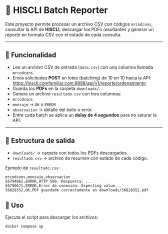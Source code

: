 # 📄 HISCLI Batch Reporter

Este proyecto permite procesar un archivo CSV con códigos `mrcodcons`, consultar la API de **HISCLI**, descargar los PDFs resultantes y generar un reporte en formato CSV con el estado de cada consulta.

---

## 🚀 Funcionalidad

- Lee un archivo CSV de entrada (`data.csv`) con una columna llamada `mrcodcons`.
- Envía solicitudes **POST** en lotes (batching) de 10 en 10 hacia la API: https://hiscli.comfamiliar.com:8888/api/v1/reporte/ordenamiento
- Guarda los **PDFs** en la carpeta `downloads/`.
- Genera un archivo `resultado.csv` con tres columnas:
- `mrcodcons`
- `mensaje` → `OK` o `ERROR`
- `observacion` → detalle del éxito o error.
- Entre cada batch se aplica un **delay de 4 segundos** para no saturar la API.

---

## 📂 Estructura de salida

- `downloads/` → carpeta con todos los PDFs descargados.
- `resultado.csv` → archivo de resumen con estado de cada código.

Ejemplo de `resultado.csv`:

```csv
mrcodcons,mensaje,observacion
56794062,ERROR,HTTP 500. Respuesta: ...
56790671,ERROR,Error de conexión: Expecting value...
56828352,OK,PDF guardado correctamente en downloads/56828352.pdf
```

## 🚀 Uso

Ejecuta el script para descargar los archivos:

```bash
docker compose up
```
